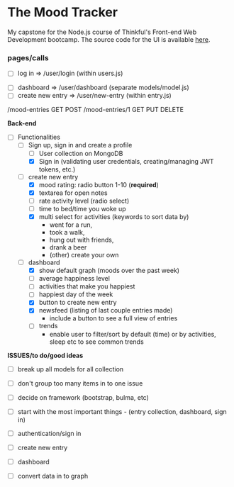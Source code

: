 # The Mood Tracker

My capstone for the Node.js course of Thinkful's Front-end Web Development
bootcamp.
The source code for the UI is available
[here](https://github.com/michaelablackham/thinkful-mood-tracker-ui).

### pages/calls
- [ ] log in => /user/login (within users.js)
<!-- - [ ] create account => /user/create-account -->
<!-- - [ ] account setting => /account -->
- [ ] dashboard => /user/dashboard (separate models/model.js)
- [ ] create new entry => /user/new-entry (within entry.js)

/mood-entries
  GET
  POST
/mood-entries/1
  GET
  PUT
  DELETE

**Back-end**

- [ ] Functionalities
  - [ ] Sign up, sign in and create a profile
    - [ ] User collection on MongoDB
    <!-- - [ ] Sign up (user creation, profile & info validation, etc.) -->
    - [x] Sign in (validating user credentials, creating/managing JWT tokens, etc.)
    <!-- - [ ] Account settings page -->
      <!-- - [ ] set reminders to fill in an entry -->
      <!-- - [ ] photo, name, phone number, permission for SMS, reminders -->
  - [ ] create new entry
    - [x] mood rating: radio button 1-10 (**required**)
    - [x] textarea for open notes
    - [ ] rate activity level (radio select)
    - [ ] time to bed/time you woke up
    - [x] multi select for activities (keywords to sort data by)
      - went for a run,
      - took a walk,
      - hung out with friends,
      - drank a beer
      - (other) create your own
  - [ ] dashboard
    - [x] show default graph (moods over the past week)
    - [ ] average happiness level
    - [ ] activities that make you happiest
    - [ ] happiest day of the week
    - [x] button to create new entry
    - [x] newsfeed (listing of last couple entries made)
      - include a button to see a full view of entries
    - [ ] trends
      - enable user to filter/sort by default (time) or by activities, sleep etc to see common trends



**ISSUES/to do/good ideas**

- [ ] break up all models for all collection
- [ ] don't group too many items in to one issue
- [ ] decide on framework (bootstrap, bulma, etc)
- [ ] start with the most important things - (entry collection, dashboard, sign in)

- [ ] authentication/sign in
- [ ] create new entry
- [ ] dashboard
- [ ] convert data in to graph
